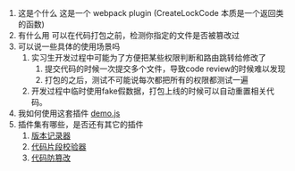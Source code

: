 1. 这是个什么
   这是一个 webpack plugin (CreateLockCode 本质是一个返回类的函数)
2. 有什么用
   可以在代码打包之前，检测你指定的文件是否被篡改过
3. 可以说一些具体的使用场景吗
   1. 实习生开发过程中可能为了方便把某些权限判断和路由跳转给修改了
      1. 提交代码的时候一次提交多个文件，导致code review的时候难以发现
      2. 打包的之后，测试不可能说每次都把所有的权限都测试一遍
   2. 开发过程中临时使用fake假数据，打包上线的时候可以自动重置相关代码。
4. 我如何使用这套插件
    [demo.js](https://github.com/mczhaozl/LockCode/demo)<br />
5. 插件集有哪些，是否还有其它的插件<br />
   1. [版本记录器](https://github.com/mczhaozl/VersionRecord)<br />
   2. [代码片段校验器](https://github.com/mczhaozl/CreateCheckFragment)<br />
   3. [代码防篡改](https://github.com/mczhaozl/LockCode)<br />